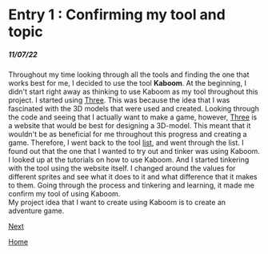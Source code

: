 # Entry 1 : Confirming my tool and topic
##### 11/07/22

Throughout my time looking through all the tools and finding the one that works best for me, I decided to use the tool <b>Kaboom</b>. At the beginning, I didn't start right away as thinking to use Kaboom as my tool throughout this project. I started using [Three](three.js). This was because the idea that I was fascinated with the 3D models that were used and created. Looking through the code and seeing that I actually want to make a game, however, [Three](three.js) is a website that would be best for designing a 3D-model. This meant that it wouldn't be as beneficial for me throughout this progress and creating a game. Therefore, I went back to the tool [list](https://docs.google.com/document/d/1oJFrErlAZvB-0V923QGOm4X3CwiceJsKot2R6Jz8Mdc/preview), and went through the list. I found out that the one that I wanted to try out and tinker was using Kaboom. I looked up at the tutorials on how to use Kaboom. And I started tinkering with the tool using the website itself. I changed around the values for different sprites and see what it does to it and what difference that it makes to them. Going through the process and tinkering and learning, it made me confirm my tool of using Kaboom. <br>
My project idea that I want to create using Kaboom is to create an adventure game.  
 


[Next](entry02.md)

[Home](../README.md)